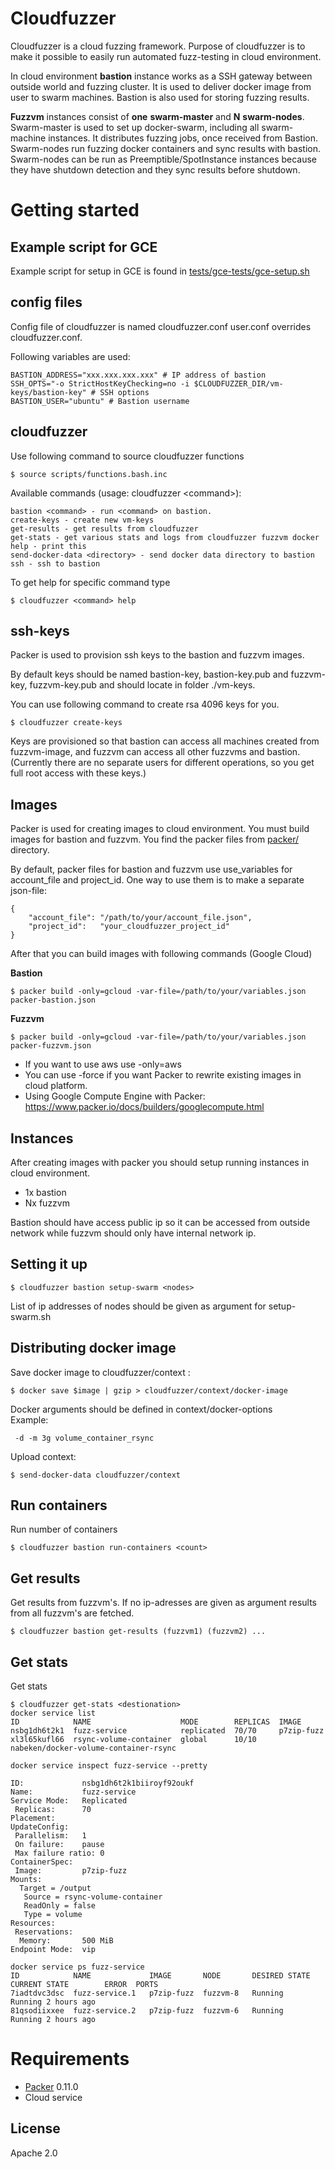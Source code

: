 # Cloudfuzzer

Cloudfuzzer is a cloud fuzzing framework. Purpose of cloudfuzzer is to make it possible to easily run automated fuzz-testing in cloud environment.

In cloud environment __bastion__ instance works as a SSH gateway between outside world and fuzzing cluster. It is used to deliver docker image from user to swarm machines. Bastion is also used for storing fuzzing results.

__Fuzzvm__ instances consist of __one__ __swarm-master__ and __N__ __swarm-nodes__. Swarm-master is used to set up docker-swarm, including all swarm-machine instances. It distributes fuzzing jobs, once received from Bastion. Swarm-nodes run fuzzing docker containers and sync results with bastion. Swarm-nodes can be run as Preemptible/SpotInstance instances because they have shutdown detection and they sync results before shutdown.

# Getting started

## Example script for GCE

Example script for setup in GCE is found in [tests/gce-tests/gce-setup.sh](tests/gce-tests/gce-setup.sh)

## config files

Config file of cloudfuzzer is named cloudfuzzer.conf
user.conf overrides cloudfuzzer.conf.

Following variables are used:
```
BASTION_ADDRESS="xxx.xxx.xxx.xxx" # IP address of bastion
SSH_OPTS="-o StrictHostKeyChecking=no -i $CLOUDFUZZER_DIR/vm-keys/bastion-key" # SSH options
BASTION_USER="ubuntu" # Bastion username
```
## cloudfuzzer

Use following command to source cloudfuzzer functions
```
$ source scripts/functions.bash.inc
```

Available commands (usage: cloudfuzzer &lt;command&gt;):
```
bastion <command> - run <command> on bastion.
create-keys - create new vm-keys
get-results - get results from cloudfuzzer
get-stats - get various stats and logs from cloudfuzzer fuzzvm docker
help - print this
send-docker-data <directory> - send docker data directory to bastion
ssh - ssh to bastion
```

To get help for specific command type
```
$ cloudfuzzer <command> help
```

## ssh-keys

Packer is used to provision ssh keys to the bastion and fuzzvm images.

By default keys should be named bastion-key, bastion-key.pub and fuzzvm-key, fuzzvm-key.pub and should locate in folder ./vm-keys.

You can use following command to create rsa 4096 keys for you.

```
$ cloudfuzzer create-keys
```

Keys are provisioned so that bastion can access all machines created from fuzzvm-image, and fuzzvm can access all other fuzzvms and bastion.
(Currently there are no separate users for different operations, so you get full root access with these keys.)

## Images

Packer is used for creating images to cloud environment. You must build images for bastion and fuzzvm. You find the packer files from [packer/](packer/) directory.

By default, packer files for bastion and fuzzvm use use_variables for account_file and project_id. One way to use them is to make a separate json-file:
```
{
    "account_file":	"/path/to/your/account_file.json",
    "project_id":	"your_cloudfuzzer_project_id"
}
```

After that you can build images with following commands (Google Cloud)

__Bastion__
```
$ packer build -only=gcloud -var-file=/path/to/your/variables.json packer-bastion.json
```

__Fuzzvm__
```
$ packer build -only=gcloud -var-file=/path/to/your/variables.json packer-fuzzvm.json
```

* If you want to use aws use -only=aws
* You can use -force if you want Packer to rewrite existing images in cloud platform.
* Using Google Compute Engine with Packer: https://www.packer.io/docs/builders/googlecompute.html

## Instances

After creating images with packer you should setup running instances in cloud environment.
* 1x bastion
* Nx fuzzvm

Bastion should have access public ip so it can be accessed from outside network while fuzzvm should only have internal network ip.

## Setting it up

```
$ cloudfuzzer bastion setup-swarm <nodes>
```

List of ip addresses of nodes should be given as argument for setup-swarm.sh

## Distributing docker image

Save docker image to cloudfuzzer/context :
```
$ docker save $image | gzip > cloudfuzzer/context/docker-image
```

Docker arguments should be defined in context/docker-options  
Example:
```
 -d -m 3g volume_container_rsync
```

Upload context:
```
$ send-docker-data cloudfuzzer/context
```

## Run containers

Run number of containers

```
$ cloudfuzzer bastion run-containers <count>
```

## Get results

Get results from fuzzvm's. If no ip-adresses are given as argument results from all fuzzvm's are fetched.

```
$ cloudfuzzer bastion get-results (fuzzvm1) (fuzzvm2) ...
```

## Get stats

Get stats

```
$ cloudfuzzer get-stats <destionation>
docker service list
ID            NAME                    MODE        REPLICAS  IMAGE
nsbg1dh6t2k1  fuzz-service            replicated  70/70     p7zip-fuzz
xl3l65kufl66  rsync-volume-container  global      10/10     nabeken/docker-volume-container-rsync

docker service inspect fuzz-service --pretty

ID:             nsbg1dh6t2k1biiroyf92oukf
Name:           fuzz-service
Service Mode:   Replicated
 Replicas:      70
Placement:
UpdateConfig:
 Parallelism:   1
 On failure:    pause
 Max failure ratio: 0
ContainerSpec:
 Image:         p7zip-fuzz
Mounts:
  Target = /output
   Source = rsync-volume-container
   ReadOnly = false
   Type = volume
Resources:
 Reservations:
  Memory:       500 MiB
Endpoint Mode:  vip

docker service ps fuzz-service
ID            NAME             IMAGE       NODE       DESIRED STATE  CURRENT STATE        ERROR  PORTS
7iadtdvc3dsc  fuzz-service.1   p7zip-fuzz  fuzzvm-8   Running        Running 2 hours ago         
81qsodiixxee  fuzz-service.2   p7zip-fuzz  fuzzvm-6   Running        Running 2 hours ago
```


# Requirements

* [Packer](https://www.packer.io/) 0.11.0
* Cloud service

License
----
Apache 2.0
